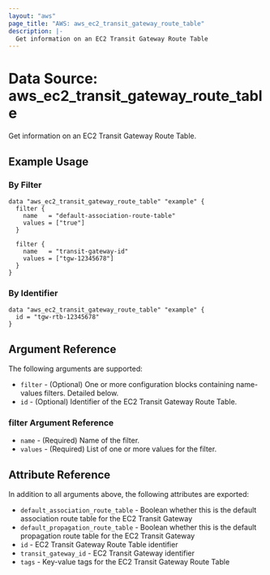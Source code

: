 ```yaml
---
layout: "aws"
page_title: "AWS: aws_ec2_transit_gateway_route_table"
description: |-
  Get information on an EC2 Transit Gateway Route Table
---
```


# Data Source: aws_ec2_transit_gateway_route_table

Get information on an EC2 Transit Gateway Route Table.

## Example Usage

### By Filter

```hcl
data "aws_ec2_transit_gateway_route_table" "example" {
  filter {
    name   = "default-association-route-table"
    values = ["true"]
  }

  filter {
    name   = "transit-gateway-id"
    values = ["tgw-12345678"]
  }
}
```

### By Identifier

```hcl
data "aws_ec2_transit_gateway_route_table" "example" {
  id = "tgw-rtb-12345678"
}
```

## Argument Reference

The following arguments are supported:

* `filter` - (Optional) One or more configuration blocks containing name-values filters. Detailed below.
* `id` - (Optional) Identifier of the EC2 Transit Gateway Route Table.

### filter Argument Reference

* `name` - (Required) Name of the filter.
* `values` - (Required) List of one or more values for the filter.

## Attribute Reference

In addition to all arguments above, the following attributes are exported:

* `default_association_route_table` - Boolean whether this is the default association route table for the EC2 Transit Gateway
* `default_propagation_route_table` - Boolean whether this is the default propagation route table for the EC2 Transit Gateway
* `id` - EC2 Transit Gateway Route Table identifier
* `transit_gateway_id` - EC2 Transit Gateway identifier
* `tags` - Key-value tags for the EC2 Transit Gateway Route Table

